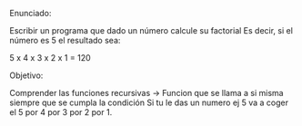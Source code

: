 Enunciado:

Escribir un programa que dado un número calcule su factorial
Es decir, si el número es 5 el resultado sea:

5 x 4 x 3 x 2 x 1 = 120


Objetivo:

Comprender las funciones recursivas -> Funcion que se llama a si misma siempre que se cumpla la condición
Si tu le das un numero ej 5 va a coger el 5 por 4 por 3 por 2 por 1.


